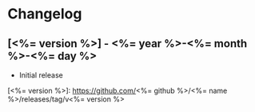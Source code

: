 # Changelog

## [<%= version %>] - <%= year %>-<%= month %>-<%= day %>

- Initial release

<!-- http://keepachangelog.com/ -->

<!-- [0.1.1]: https://github.com/<%= github %>/<%= name %>/compare/v0.1.0...v0.1.1 -->
[<%= version %>]: https://github.com/<%= github %>/<%= name %>/releases/tag/v<%= version %>
